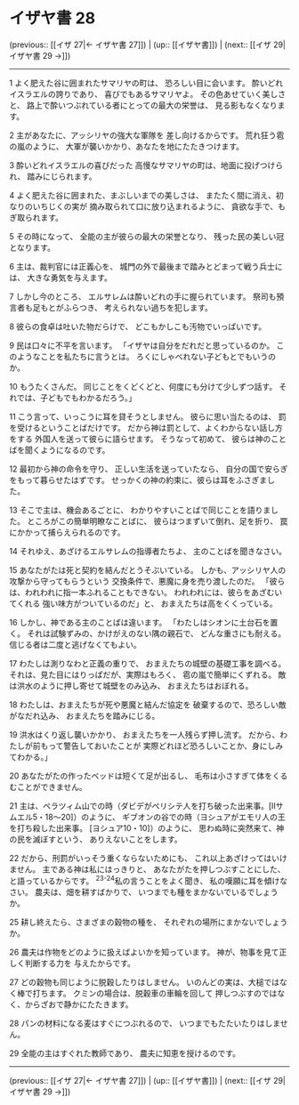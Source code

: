 # イザヤ書 28

(previous:: [[イザ 27|← イザヤ書 27]]) | (up:: [[イザヤ書]]) | (next:: [[イザ 29|イザヤ書 29 →]])

***


1 よく肥えた谷に囲まれたサマリヤの町は、 恐ろしい目に会います。 酔いどれイスラエルの誇りであり、 喜びでもあるサマリヤよ。 その色あせていく美しさと、 路上で酔いつぶれている者にとっての最大の栄誉は、 見る影もなくなります。 

2 主があなたに、アッシリヤの強大な軍隊を 差し向けるからです。 荒れ狂う雹の嵐のように、 大軍が襲いかかり、あなたを地にたたきつけます。 

3 酔いどれイスラエルの喜びだった 高慢なサマリヤの町は、地面に投げつけられ、 踏みにじられます。 

4 よく肥えた谷に囲まれた、まぶしいまでの美しさは、 またたく間に消え、初なりのいちじくの実が 摘み取られて口に放り込まれるように、 貪欲な手で、もぎ取られます。 

5 その時になって、 全能の主が彼らの最大の栄誉となり、 残った民の美しい冠となります。 

6 主は、裁判官には正義心を、 城門の外で最後まで踏みとどまって戦う兵士には、 大きな勇気を与えます。 

7 しかし今のところ、 エルサレムは酔いどれの手に握られています。 祭司も預言者も足もとがふらつき、 考えられない過ちを犯します。 

8 彼らの食卓は吐いた物だらけで、 どこもかしこも汚物でいっぱいです。 

9 民は口々に不平を言います。 「イザヤは自分をだれだと思っているのか。 このようなことを私たちに言うとは。 ろくにしゃべれない子どもとでもいうのか。 

10 もうたくさんだ。 同じことをくどくどと、何度にも分けて少しずつ話す。 それでは、子どもでもわかるだろう。」 

11 こう言って、いっこうに耳を貸そうとしません。 彼らに思い当たるのは、 罰を受けるということばだけです。 だから神は罰として、よくわからない話し方をする 外国人を送って彼らに語らせます。 そうなって初めて、 彼らは神のことばを聞くようになるのです。 

12 最初から神の命令を守り、 正しい生活を送っていたなら、 自分の国で安らぎをもって暮らせたはずです。 せっかくの神の約束に、彼らは耳をふさぎました。 

13 そこで主は、機会あるごとに、 わかりやすいことばで同じことを語りました。 ところがこの簡単明瞭なことばに、 彼らはつまずいて倒れ、足を折り、 罠にかかって捕らえられるのです。 

14 それゆえ、あざけるエルサレムの指導者たちよ、 主のことばを聞きなさい。 

15 あなたがたは死と契約を結んだとうそぶいている。 しかも、アッシリヤ人の攻撃から守ってもらうという 交換条件で、悪魔に身を売り渡したのだ。 「彼らは、われわれに指一本ふれることもできない。 われわれには、彼らをあざむいてくれる 強い味方がついているのだ」と、 おまえたちは高をくくっている。 

16 しかし、神である主のことばは違います。 「わたしはシオンに土台石を置く。 それは試験ずみの、かけがえのない隅の親石で、 どんな重さにも耐える。 信じる者は二度と逃げなくてもよい。 

17 わたしは測りなわと正義の重りで、 おまえたちの城壁の基礎工事を調べる。 それは、見た目にはりっぱだが、実際はもろく、 雹の嵐で簡単にくずれる。 敵は洪水のように押し寄せて城壁をのみ込み、 おまえたちはおぼれる。 

18 わたしは、おまえたちが死や悪魔と結んだ協定を 破棄するので、恐ろしい敵がなだれ込み、 おまえたちを踏みにじる。 

19 洪水はくり返し襲いかかり、 おまえたちを一人残らず押し流す。 だから、わたしが前もって警告しておいたことが 実際どれほど恐ろしいことか、身にしみてわかる。」 

20 あなたがたの作ったベッドは短くて足が出るし、 毛布は小さすぎて体をくるむことができません。 

21 主は、ペラツィム山での時（ダビデがペリシテ人を打ち破った出来事。[Ⅱサムエル5・18～20]）のように、 ギブオンの谷での時（ヨシュアがエモリ人の王を打ち殺した出来事。 [ヨシュア10・10]）のように、 思わぬ時に突然来て、神の民を滅ぼすという、 ありえないことをします。 

22 だから、刑罰がいっそう重くならないためにも、 これ以上あざけってはいけません。 主である神は私にはっきりと、 あなたがたを押しつぶすことにした、 と語っているからです。 <sup class="versenum">23-24</sup>私の言うことをよく聞き、 私の嘆願に耳を傾けなさい。 農夫は、畑を耕すばかりで、 いつまでも種をまかないでいるでしょうか。 

25 耕し終えたら、さまざまの穀物の種を、 それぞれの場所にまかないでしょうか。 

26 農夫は作物をどのように扱えばよいかを知っています。 神が、物事を見て正しく判断する力を 与えたからです。 

27 どの穀物も同じように脱穀したりはしません。 いのんどの実は、大槌ではなく棒で打ちます。 クミンの場合は、脱穀車の車輪を回して 押しつぶすのではなく、からざおで静かにたたきます。 

28 パンの材料になる麦はすぐにつぶれるので、 いつまでもたたいたりはしません。 

29 全能の主はすぐれた教師であり、 農夫に知恵を授けるのです。

***

(previous:: [[イザ 27|← イザヤ書 27]]) | (up:: [[イザヤ書]]) | (next:: [[イザ 29|イザヤ書 29 →]])
